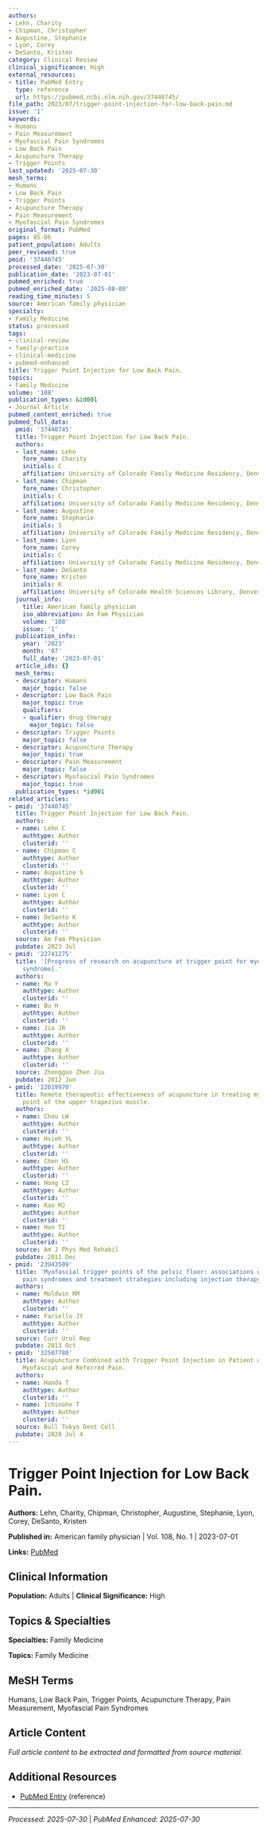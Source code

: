 ```yaml
---
authors:
- Lehn, Charity
- Chipman, Christopher
- Augustine, Stephanie
- Lyon, Corey
- DeSanto, Kristen
category: Clinical Review
clinical_significance: High
external_resources:
- title: PubMed Entry
  type: reference
  url: https://pubmed.ncbi.nlm.nih.gov/37440745/
file_path: 2023/07/trigger-point-injection-for-low-back-pain.md
issue: '1'
keywords:
- Humans
- Pain Measurement
- Myofascial Pain Syndromes
- Low Back Pain
- Acupuncture Therapy
- Trigger Points
last_updated: '2025-07-30'
mesh_terms:
- Humans
- Low Back Pain
- Trigger Points
- Acupuncture Therapy
- Pain Measurement
- Myofascial Pain Syndromes
original_format: PubMed
pages: 85-86
patient_population: Adults
peer_reviewed: true
pmid: '37440745'
processed_date: '2025-07-30'
publication_date: '2023-07-01'
pubmed_enriched: true
pubmed_enriched_date: '2025-08-09'
reading_time_minutes: 5
source: American family physician
specialty:
- Family Medicine
status: processed
tags:
- clinical-review
- family-practice
- clinical-medicine
- pubmed-enhanced
title: Trigger Point Injection for Low Back Pain.
topics:
- Family Medicine
volume: '108'
publication_types: &id001
- Journal Article
pubmed_content_enriched: true
pubmed_full_data:
  pmid: '37440745'
  title: Trigger Point Injection for Low Back Pain.
  authors:
  - last_name: Lehn
    fore_name: Charity
    initials: C
    affiliation: University of Colorado Family Medicine Residency, Denver, Colorado.
  - last_name: Chipman
    fore_name: Christopher
    initials: C
    affiliation: University of Colorado Family Medicine Residency, Denver, Colorado.
  - last_name: Augustine
    fore_name: Stephanie
    initials: S
    affiliation: University of Colorado Family Medicine Residency, Denver, Colorado.
  - last_name: Lyon
    fore_name: Corey
    initials: C
    affiliation: University of Colorado Family Medicine Residency, Denver, Colorado.
  - last_name: DeSanto
    fore_name: Kristen
    initials: K
    affiliation: University of Colorado Health Sciences Library, Denver, Colorado.
  journal_info:
    title: American family physician
    iso_abbreviation: Am Fam Physician
    volume: '108'
    issue: '1'
  publication_info:
    year: '2023'
    month: '07'
    full_date: '2023-07-01'
  article_ids: {}
  mesh_terms:
  - descriptor: Humans
    major_topic: false
  - descriptor: Low Back Pain
    major_topic: true
    qualifiers:
    - qualifier: drug therapy
      major_topic: false
  - descriptor: Trigger Points
    major_topic: false
  - descriptor: Acupuncture Therapy
    major_topic: true
  - descriptor: Pain Measurement
    major_topic: false
  - descriptor: Myofascial Pain Syndromes
    major_topic: true
  publication_types: *id001
related_articles:
- pmid: '37440745'
  title: Trigger Point Injection for Low Back Pain.
  authors:
  - name: Lehn C
    authtype: Author
    clusterid: ''
  - name: Chipman C
    authtype: Author
    clusterid: ''
  - name: Augustine S
    authtype: Author
    clusterid: ''
  - name: Lyon C
    authtype: Author
    clusterid: ''
  - name: DeSanto K
    authtype: Author
    clusterid: ''
  source: Am Fam Physician
  pubdate: 2023 Jul
- pmid: '22741275'
  title: '[Progress of research on acupuncture at trigger point for myofascial pain
    syndrome].'
  authors:
  - name: Ma Y
    authtype: Author
    clusterid: ''
  - name: Bu H
    authtype: Author
    clusterid: ''
  - name: Jia JR
    authtype: Author
    clusterid: ''
  - name: Zhang X
    authtype: Author
    clusterid: ''
  source: Zhongguo Zhen Jiu
  pubdate: 2012 Jun
- pmid: '22019970'
  title: Remote therapeutic effectiveness of acupuncture in treating myofascial trigger
    point of the upper trapezius muscle.
  authors:
  - name: Chou LW
    authtype: Author
    clusterid: ''
  - name: Hsieh YL
    authtype: Author
    clusterid: ''
  - name: Chen HS
    authtype: Author
    clusterid: ''
  - name: Hong CZ
    authtype: Author
    clusterid: ''
  - name: Kao MJ
    authtype: Author
    clusterid: ''
  - name: Han TI
    authtype: Author
    clusterid: ''
  source: Am J Phys Med Rehabil
  pubdate: 2011 Dec
- pmid: '23943509'
  title: 'Myofascial trigger points of the pelvic floor: associations with urological
    pain syndromes and treatment strategies including injection therapy.'
  authors:
  - name: Moldwin RM
    authtype: Author
    clusterid: ''
  - name: Fariello JY
    authtype: Author
    clusterid: ''
  source: Curr Urol Rep
  pubdate: 2013 Oct
- pmid: '32507780'
  title: Acupuncture Combined with Trigger Point Injection in Patient with Chronic
    Myofascial and Referred Pain.
  authors:
  - name: Handa T
    authtype: Author
    clusterid: ''
  - name: Ichinohe T
    authtype: Author
    clusterid: ''
  source: Bull Tokyo Dent Coll
  pubdate: 2020 Jul 4
---
```


# Trigger Point Injection for Low Back Pain.

**Authors:** Lehn, Charity, Chipman, Christopher, Augustine, Stephanie, Lyon, Corey, DeSanto, Kristen

**Published in:** American family physician | Vol. 108, No. 1 | 2023-07-01

**Links:** [PubMed](https://pubmed.ncbi.nlm.nih.gov/37440745/)

## Clinical Information

**Population:** Adults | **Clinical Significance:** High

## Topics & Specialties

**Specialties:** Family Medicine

**Topics:** Family Medicine

## MeSH Terms

Humans, Low Back Pain, Trigger Points, Acupuncture Therapy, Pain Measurement, Myofascial Pain Syndromes

## Article Content

*Full article content to be extracted and formatted from source material.*

## Additional Resources

- [PubMed Entry](https://pubmed.ncbi.nlm.nih.gov/37440745/) (reference)

---

*Processed: 2025-07-30* | *PubMed Enhanced: 2025-07-30*
